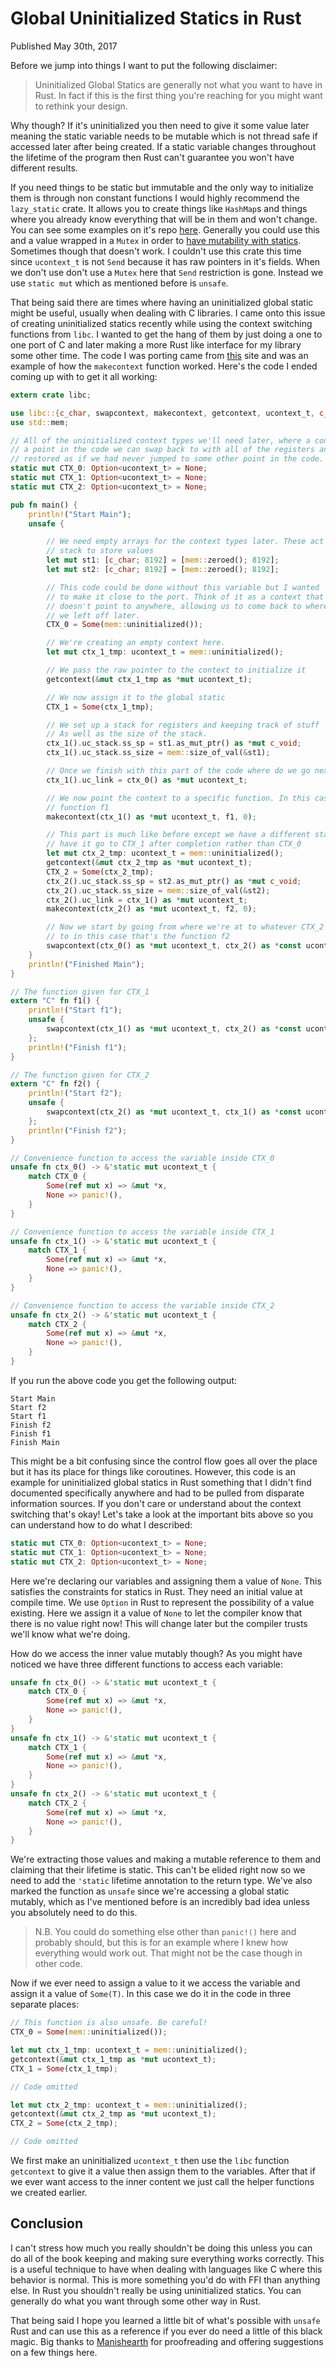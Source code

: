 # Global Uninitialized Statics in Rust
Published May 30th, 2017

Before we jump into things I want to put the following disclaimer:

> Uninitialized Global Statics are generally not what you want to have in Rust.
> In fact if this is the first thing you're reaching for you might want to
> rethink your design.

Why though? If it's uninitialized you then need to give it some value later
meaning the static variable needs to be mutable which is not thread safe if
accessed later after being created. If a static variable changes throughout the
lifetime of the program then Rust can't guarantee you won't have different
results.

If you need things to be static but immutable and the only way to initialize
them is through non constant functions I would highly recommend the
`lazy_static` crate. It allows you to create things like `HashMap`s and things
where you already know everything that will be in them and won't change. You can
see some examples on it's repo
[here](https://github.com/rust-lang-nursery/lazy-static.rs). Generally you could
use this and a value wrapped in a `Mutex` in order to [have mutability with
statics](https://github.com/rust-lang-nursery/lazy-static.rs/issues/39).
Sometimes though that doesn't work. I couldn't use this crate this time since
`ucontext_t` is not `Send` because it has raw pointers in it's fields. When we
don't use don't use a `Mutex` here that `Send` restriction is gone. Instead we
use `static mut` which as mentioned before is `unsafe`.

That being said there are times where having an uninitialized global static
might be useful, usually when dealing with C libraries. I came onto this issue
of creating uninitialized statics recently while using the context switching
functions from `libc`. I wanted to get the hang of them by just doing a one to
one port of C and later making a more Rust like interface for my library some
other time. The code I was porting came from
[this](http://pubs.opengroup.org/onlinepubs/009695399/functions/makecontext.html)
site and was an example of how the `makecontext` function worked. Here's the
code I ended coming up with to get it all working:

```rust
extern crate libc;

use libc::{c_char, swapcontext, makecontext, getcontext, ucontext_t, c_void};
use std::mem;

// All of the uninitialized context types we'll need later, where a context is
// a point in the code we can swap back to with all of the registers and values
// restored as if we had never jumped to some other point in the code.
static mut CTX_0: Option<ucontext_t> = None;
static mut CTX_1: Option<ucontext_t> = None;
static mut CTX_2: Option<ucontext_t> = None;

pub fn main() {
    println!("Start Main");
    unsafe {

        // We need empty arrays for the context types later. These act as a
        // stack to store values
        let mut st1: [c_char; 8192] = [mem::zeroed(); 8192];
        let mut st2: [c_char; 8192] = [mem::zeroed(); 8192];

        // This code could be done without this variable but I wanted
        // to make it close to the port. Think of it as a context that
        // doesn't point to anywhere, allowing us to come back to where
        // we left off later.
        CTX_0 = Some(mem::uninitialized());

        // We're creating an empty context here.
        let mut ctx_1_tmp: ucontext_t = mem::uninitialized();

        // We pass the raw pointer to the context to initialize it
        getcontext(&mut ctx_1_tmp as *mut ucontext_t);

        // We now assign it to the global static
        CTX_1 = Some(ctx_1_tmp);

        // We set up a stack for registers and keeping track of stuff
        // As well as the size of the stack.
        ctx_1().uc_stack.ss_sp = st1.as_mut_ptr() as *mut c_void;
        ctx_1().uc_stack.ss_size = mem::size_of_val(&st1);

        // Once we finish with this part of the code where do we go next?
        ctx_1().uc_link = ctx_0() as *mut ucontext_t;

        // We now point the context to a specific function. In this case the
        // function f1
        makecontext(ctx_1() as *mut ucontext_t, f1, 0);

        // This part is much like before except we have a different stack and
        // have it go to CTX_1 after completion rather than CTX_0
        let mut ctx_2_tmp: ucontext_t = mem::uninitialized();
        getcontext(&mut ctx_2_tmp as *mut ucontext_t);
        CTX_2 = Some(ctx_2_tmp);
        ctx_2().uc_stack.ss_sp = st2.as_mut_ptr() as *mut c_void;
        ctx_2().uc_stack.ss_size = mem::size_of_val(&st2);
        ctx_2().uc_link = ctx_1() as *mut ucontext_t;
        makecontext(ctx_2() as *mut ucontext_t, f2, 0);

        // Now we start by going from where we're at to whatever CTX_2 points
        // to in this case that's the function f2
        swapcontext(ctx_0() as *mut ucontext_t, ctx_2() as *const ucontext_t);
    }
    println!("Finished Main");
}

// The function given for CTX_1
extern "C" fn f1() {
    println!("Start f1");
    unsafe {
        swapcontext(ctx_1() as *mut ucontext_t, ctx_2() as *const ucontext_t)
    };
    println!("Finish f1");
}

// The function given for CTX_2
extern "C" fn f2() {
    println!("Start f2");
    unsafe {
        swapcontext(ctx_2() as *mut ucontext_t, ctx_1() as *const ucontext_t)
    };
    println!("Finish f2");
}

// Convenience function to access the variable inside CTX_0
unsafe fn ctx_0() -> &'static mut ucontext_t {
    match CTX_0 {
        Some(ref mut x) => &mut *x,
        None => panic!(),
    }
}

// Convenience function to access the variable inside CTX_1
unsafe fn ctx_1() -> &'static mut ucontext_t {
    match CTX_1 {
        Some(ref mut x) => &mut *x,
        None => panic!(),
    }
}

// Convenience function to access the variable inside CTX_2
unsafe fn ctx_2() -> &'static mut ucontext_t {
    match CTX_2 {
        Some(ref mut x) => &mut *x,
        None => panic!(),
    }
}
```

If you run the above code you get the following output:

```
Start Main
Start f2
Start f1
Finish f2
Finish f1
Finish Main
```

This might be a bit confusing since the control flow goes all over the place but
it has its place for things like coroutines. However, this code is an example
for uninitialized global statics in Rust something that I didn't find documented
specifically anywhere and had to be pulled from disparate information sources.
If you don't care or understand about the context switching that's okay!
Let's take a look at the important bits above so you can understand how to do
what I described:

```rust
static mut CTX_0: Option<ucontext_t> = None;
static mut CTX_1: Option<ucontext_t> = None;
static mut CTX_2: Option<ucontext_t> = None;
```

Here we're declaring our variables and assigning them a value of `None`. This
satisfies the constraints for statics in Rust. They need an initial value at
compile time. We use `Option` in Rust to represent the possibility of a value
existing. Here we assign it a value of `None` to let the compiler know that
there is no value right now! This will change later but the compiler trusts
we'll know what we're doing.

How do we access the inner value mutably though? As you might have noticed we
have three different functions to access each variable:

```rust
unsafe fn ctx_0() -> &'static mut ucontext_t {
    match CTX_0 {
        Some(ref mut x) => &mut *x,
        None => panic!(),
    }
}
unsafe fn ctx_1() -> &'static mut ucontext_t {
    match CTX_1 {
        Some(ref mut x) => &mut *x,
        None => panic!(),
    }
}
unsafe fn ctx_2() -> &'static mut ucontext_t {
    match CTX_2 {
        Some(ref mut x) => &mut *x,
        None => panic!(),
    }
}
```

We're extracting those values and making a mutable reference to them and
claiming that their lifetime is static. This can't be elided right now so we
need to add the `'static` lifetime annotation to the return type. We've also
marked the function as `unsafe` since we're accessing a global static mutably,
which as I've mentioned before is an incredibly bad idea unless you absolutely
need to do this.

> N.B. You could do something else other than `panic!()` here and probably
> should, but this is for an example where I knew how everything would work out.
> That might not be the case though in other code.

Now if we ever need to assign a value to it we access the variable and assign it
a value of `Some(T)`. In this case we do it in the code in three separate
places:

```rust
// This function is also unsafe. Be careful!
CTX_0 = Some(mem::uninitialized());

let mut ctx_1_tmp: ucontext_t = mem::uninitialized();
getcontext(&mut ctx_1_tmp as *mut ucontext_t);
CTX_1 = Some(ctx_1_tmp);

// Code omitted

let mut ctx_2_tmp: ucontext_t = mem::uninitialized();
getcontext(&mut ctx_2_tmp as *mut ucontext_t);
CTX_2 = Some(ctx_2_tmp);

// Code omitted
```

We first make an uninitialized `ucontext_t` then use the `libc` function
`getcontext` to give it a value then assign them to the variables. After that if
we ever want access to the inner content we just call the helper functions we
created earlier.

## Conclusion
I can't stress how much you really shouldn't be doing this unless you can do all
of the book keeping and making sure everything works correctly. This is a useful
technique to have when dealing with languages like C where this behavior is
normal. This is more something you'd do with FFI than anything else. In Rust you
shouldn't really be using uninitialized statics. You can generally do what you
want through some other way in Rust.

That being said I hope you learned a little bit of what's possible with `unsafe`
Rust and can use this as a reference if you ever do need a little of this black
magic. Big thanks to [Manishearth](https://github.com/Manishearth) for
proofreading and offering suggestions on a few things here.
